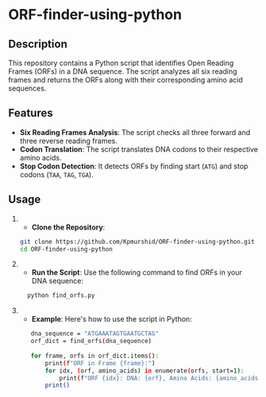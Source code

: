 # ORF-finder-using-python

## Description
This repository contains a Python script that identifies Open Reading Frames (ORFs) in a DNA sequence. The script analyzes all six reading frames and returns the ORFs along with their corresponding amino acid sequences.

## Features
- **Six Reading Frames Analysis**: The script checks all three forward and three reverse reading frames.
- **Codon Translation**: The script translates DNA codons to their respective amino acids.
- **Stop Codon Detection**: It detects ORFs by finding start (`ATG`) and stop codons (`TAA`, `TAG`, `TGA`).

## Usage
1. - **Clone the Repository**:
   ```bash
   git clone https://github.com/Kpmurshid/ORF-finder-using-python.git
   cd ORF-finder-using-python

2. - **Run the Script**:
   Use the following command to find ORFs in your DNA sequence:
   ```bash
     python find_orfs.py

3. - **Example**:
Here's how to use the script in Python:
   ```bash
      dna_sequence = "ATGAAATAGTGAATGCTAG"
      orf_dict = find_orfs(dna_sequence)
      
      for frame, orfs in orf_dict.items():
          print(f"ORF in Frame {frame}:")
          for idx, (orf, amino_acids) in enumerate(orfs, start=1):
              print(f"ORF {idx}: DNA: {orf}, Amino Acids: {amino_acids}")
          print()
